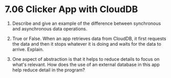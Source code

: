 # 7.06 Clicker App with CloudDB

1. Describe and give an example of the difference between synchronous and asynchronous data operations.

2. True or False. When an app retrieves data from CloudDB, it first requests the data and then it stops whatever it is doing and waits for the data to arrive. Explain.

3. One aspect of abstraction is that it helps to reduce details to focus on what's relevant. How does the use of an external database in this app help reduce detail in the program?
